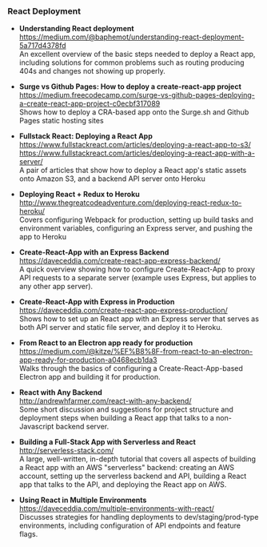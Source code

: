 ### React Deployment

- **Understanding React deployment**  
  https://medium.com/@baphemot/understanding-react-deployment-5a717d4378fd  
  An excellent overview of the basic steps needed to deploy a React app, including solutions for common problems such as routing producing 404s and changes not showing up properly.
  
- **Surge vs Github Pages: How to deploy a create-react-app project**  
  https://medium.freecodecamp.com/surge-vs-github-pages-deploying-a-create-react-app-project-c0ecbf317089  
  Shows how to deploy a CRA-based app onto the Surge.sh and Github Pages static hosting sites
  
- **Fullstack React: Deploying a React App**  
  https://www.fullstackreact.com/articles/deploying-a-react-app-to-s3/  
  https://www.fullstackreact.com/articles/deploying-a-react-app-with-a-server/  
  A pair of articles that show how to deploy a React app's static assets onto Amazon S3, and a backend API server onto Heroku
  
- **Deploying React + Redux to Heroku**  
  http://www.thegreatcodeadventure.com/deploying-react-redux-to-heroku/  
  Covers configuring Webpack for production, setting up build tasks and environment variables, configuring an Express server, and pushing the app to Heroku
  
- **Create-React-App with an Express Backend**  
  https://daveceddia.com/create-react-app-express-backend/  
  A quick overview showing how to configure Create-React-App to proxy API requests to a separate server (example uses Express, but applies to any other app server).
  
- **Create-React-App with Express in Production**  
  https://daveceddia.com/create-react-app-express-production/  
  Shows how to set up an React app with an Express server that serves as both API server and static file server, and deploy it to Heroku.
  
- **From React to an Electron app ready for production**  
  https://medium.com/@kitze/%EF%B8%8F-from-react-to-an-electron-app-ready-for-production-a0468ecb1da3  
  Walks through the basics of configuring a Create-React-App-based Electron app and building it for production.
  
- **React with Any Backend**  
  http://andrewhfarmer.com/react-with-any-backend/  
  Some short discussion and suggestions for project structure and deployment steps when building a React app that talks to a non-Javascript backend server.
  
- **Building a Full-Stack App with Serverless and React**  
  http://serverless-stack.com/  
  A large, well-written, in-depth tutorial that covers all aspects of building a React app with an AWS "serverless" backend: creating an AWS account, setting up the serverless backend and API, building a React app that talks to the API, and deploying the React app on AWS.
  
- **Using React in Multiple Environments**  
  https://daveceddia.com/multiple-environments-with-react/  
  Discusses strategies for handling deployments to dev/staging/prod-type environments, including configuration of API endpoints and feature flags.
  
